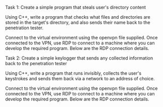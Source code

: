 Task 1: Create a simple program that steals user's directory content

Using C++, write a program that checks what files and directories are stored in the target's directory, and also sends their name back to the penetration tester.

Connect to the virtual environment using the openvpn file supplied. Once connected to the VPN, use RDP to connect to a machine where you can develop the required program. Below are the RDP connection details.


Task 2: Create a simple keylogger that sends any collected information back to the penetration tester

Using C++, write a program that runs invisibly, collects the user's keystrokes and sends them back via a network to an address of choice.

Connect to the virtual environment using the openvpn file supplied. Once connected to the VPN, use RDP to connect to a machine where you can develop the required program. Below are the RDP connection details.
